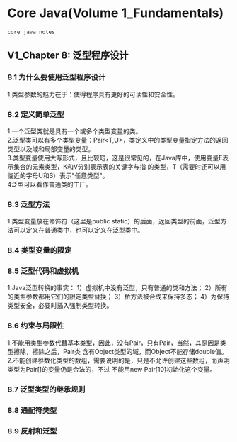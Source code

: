 # Core Java(Volume 1_Fundamentals)
    core java notes
## V1_Chapter 8: 泛型程序设计
### 8.1 为什么要使用泛型程序设计
1.类型参数的魅力在于：使得程序具有更好的可读性和安全性。
### 8.2 定义简单泛型
1.一个泛型类就是具有一个或多个类型变量的类。   
2.泛型类可以有多个类型变量：Pair<T,U>，类定义中的类型变量指定方法的返回类型以及域和局部变量的类型。   
3.类型变量使用大写形式，且比较短，这是很常见的，在Java库中，使用变量E表示集合的元素类型，K和V分别表示表的关键字与指
的类型，T（需要时还可以用临近的字母U和S）表示"任意类型"。   
4泛型可以看作普通类的工厂。 
### 8.3 泛型方法
1.类型变量放在修饰符（这里是public static）的后面，返回类型的前面，泛型方法可以定义在普通类中，也可以定义在泛型类中。 
### 8.4 类型变量的限定
### 8.5 泛型代码和虚拟机
1.Java泛型转换的事实：
1）虚拟机中没有泛型，只有普通的类和方法；
2）所有的类型参数都用它们的限定类型替换；
3）桥方法被合成来保持多态；
4）为保持类型安全，必要时插入强制类型转换。
### 8.6 约束与局限性
1.不能用类型参数代替基本类型，因此，没有Pair<double>，只有Pair<Double>，当然，其原因是类型擦除，擦除之后，Pair类
含有Object类型的域，而Object不能存储double值。    
2.不能创建参数化类型的数组，需要说明的是，只是不允许创建这些数组，而声明类型为Pair<String>[]的变量仍是合法的，不过
不能用new Pair<String>[10]初始化这个变量。   
### 8.7 泛型类型的继承规则
### 8.8 通配符类型
### 8.9 反射和泛型

